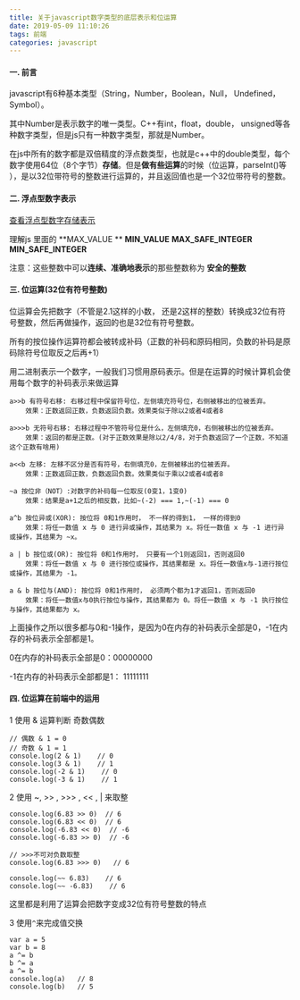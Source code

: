 ```yaml
---
title: 关于javascript数字类型的底层表示和位运算
date: 2019-05-09 11:10:26
tags: 前端
categories: javascript
---
```


####  一. 前言

javascript有6种基本类型（String，Number，Boolean，Null， Undefined，Symbol）。

其中Number是表示数字的唯一类型。C++有int，float，double， unsigned等各种数字类型，但是js只有一种数字类型，那就是Number。

在js中所有的数字都是双倍精度的浮点数类型，也就是c++中的double类型，每个数字使用64位（8个字节）**存储**。但是**做有些运算**的时候（位运算，parseInt()等 ），是以32位带符号的整数进行运算的，并且返回值也是一个32位带符号的整数。

#### 二. 浮点型数字表示

[查看浮点型数字存储表示](https://harttle.land/2018/06/29/javascript-numbers.html#header-4)

理解js 里面的 **MAX_VALUE **  **MIN_VALUE**  **MAX_SAFE_INTEGER**  **MIN_SAFE_INTEGER**

注意：这些整数中可以**连续、准确地表示**的那些整数称为 **安全的整数**

#### 三. 位运算(32位有符号整数)

位运算会先把数字（不管是2.1这样的小数， 还是2这样的整数）转换成32位有符号整数，然后再做操作，返回的也是32位有符号整数。



所有的按位操作运算符都会被转成补码（正数的补码和原码相同，负数的补码是原码除符号位取反之后再+1）

用二进制表示一个数字，一般我们习惯用原码表示。但是在运算的时候计算机会使用每个数字的补码表示来做运算



````
a>>b 有符号右移: 右移过程中保留符号位，左侧填充符号位，右侧被移出的位被丢弃。
	效果：正数返回正数，负数返回负数。效果类似于除以2或者4或者8
````

```
a>>>b 无符号右移: 右移过程中不管符号位是什么，左侧填充0，右侧被移出的位被丢弃。
	效果：返回的都是正数。(对于正数效果是除以2/4/8，对于负数返回了一个正数，不知道这个正数有啥用)
```

```
a<<b 左移: 左移不区分是否有符号，右侧填充0，左侧被移出的位被丢弃。
	效果：正数返回正数，负数返回负数。效果类似于乘以2或者4或者8
```

```
~a 按位非（NOT）:对数字的补码每一位取反(0变1，1变0)
	效果：结果是a+1之后的相反数，比如~(-2) === 1,~(-1) === 0
```

```
a^b 按位异或(XOR): 按位将 0和1作用时， 不一样的得到1， 一样的得到0
	效果：将任一数值 x 与 0 进行异或操作，其结果为 x。将任一数值 x 与 -1 进行异或操作，其结果为 ~x。
```

```
a | b 按位或(OR): 按位将 0和1作用时， 只要有一个1则返回1，否则返回0
	效果：将任一数值 x 与 0 进行按位或操作，其结果都是 x。将任一数值x与-1进行按位或操作，其结果为 -1。
```

```
a & b 按位与(AND): 按位将 0和1作用时， 必须两个都为1才返回1，否则返回0
	效果：将任一数值x与0执行按位与操作，其结果都为 0。将任一数值 x 与 -1 执行按位与操作，其结果都为 x。
```

上面操作之所以很多都与0和-1操作，是因为0在内存的补码表示全部是0，-1在内存的补码表示全部都是1。

0在内存的补码表示全部是0：00000000

-1在内存的补码表示全部都是1： 11111111

#### 四. 位运算在前端中的运用

1 使用 & 运算判断 奇数偶数

```
// 偶数 & 1 = 0
// 奇数 & 1 = 1
console.log(2 & 1)    // 0
console.log(3 & 1)    // 1
console.log(-2 & 1)    // 0
console.log(-3 & 1)    // 1
```

2 使用 ~, >> , >>> , << , | 来取整

```
console.log(6.83 >> 0)  // 6
console.log(6.83 << 0)  // 6
console.log(-6.83 << 0)  // -6
console.log(-6.83 >> 0)  // -6
```

```
// >>>不可对负数取整
console.log(6.83 >>> 0)   // 6
```

```
console.log(~~ 6.83)    // 6
console.log(~~ -6.83)    // 6
```

这里都是利用了运算会把数字变成32位有符号整数的特点

3  使用`^`来完成值交换

```
var a = 5
var b = 8
a ^= b
b ^= a
a ^= b
console.log(a)   // 8
console.log(b)   // 5
```

